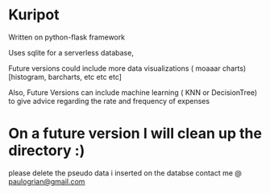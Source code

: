 # Kuripot

Written on python-flask framework

Uses sqlite for a serverless database,

Future versions could include more data visualizations ( moaaar charts) [histogram, barcharts, etc etc etc]

Also, Future Versions can include machine learning ( KNN or DecisionTree) to give advice regarding the rate and frequency of expenses


# On a future version I will clean up the directory :)

please delete the pseudo data i inserted on the databse
contact me @ paulogrian@gmail.com
